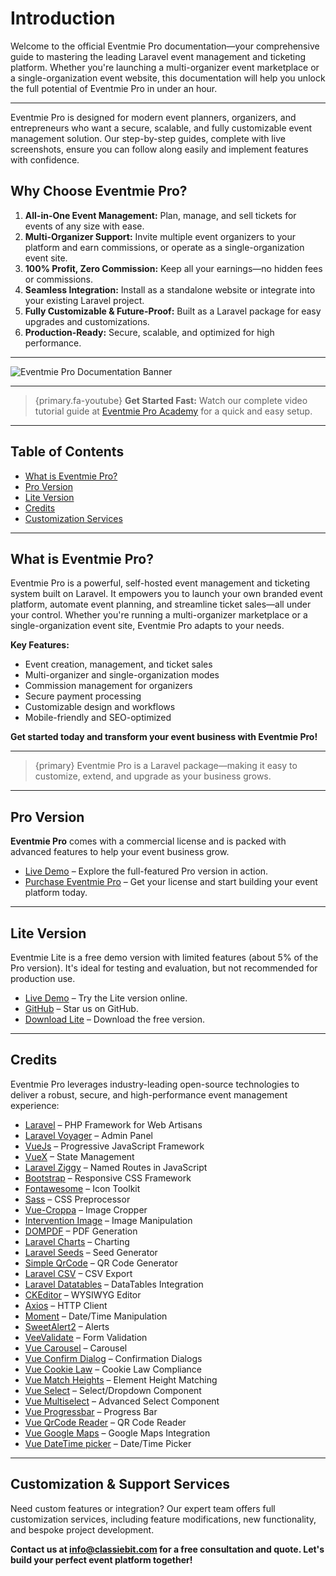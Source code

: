 # Introduction

Welcome to the official Eventmie Pro documentation—your comprehensive guide to mastering the leading Laravel event management and ticketing platform. Whether you're launching a multi-organizer event marketplace or a single-organization event website, this documentation will help you unlock the full potential of Eventmie Pro in under an hour.

---

Eventmie Pro is designed for modern event planners, organizers, and entrepreneurs who want a secure, scalable, and fully customizable event management solution. Our step-by-step guides, complete with live screenshots, ensure you can follow along easily and implement features with confidence.

## Why Choose Eventmie Pro?

1. **All-in-One Event Management:** Plan, manage, and sell tickets for events of any size with ease.
2. **Multi-Organizer Support:** Invite multiple event organizers to your platform and earn commissions, or operate as a single-organization event site.
3. **100% Profit, Zero Commission:** Keep all your earnings—no hidden fees or commissions.
4. **Seamless Integration:** Install as a standalone website or integrate into your existing Laravel project.
5. **Fully Customizable & Future-Proof:** Built as a Laravel package for easy upgrades and customizations.
6. **Production-Ready:** Secure, scalable, and optimized for high performance.

---

![Eventmie Pro Documentation Banner](/images/v2/EventmieProFullyLoadedV2.0/eventmie-pro-docs-banner-zoom-googlemeet.webp "Eventmie Pro Documentation Banner")

---

> {primary.fa-youtube} **Get Started Fast:** Watch our complete video tutorial guide at [Eventmie Pro Academy](https://classiebit.com/academy/eventmie-pro/eventmie-pro-installation-with-installer) for a quick and easy setup.

---

## Table of Contents

- [What is Eventmie Pro?](#what-is-eventmie-pro)
- [Pro Version](#pro-version)
- [Lite Version](#lite-version)
- [Credits](#credits)
- [Customization Services](#customization-services)

---

<a name="what-is-eventmie-pro"></a>

## What is Eventmie Pro?

Eventmie Pro is a powerful, self-hosted event management and ticketing system built on Laravel. It empowers you to launch your own branded event platform, automate event planning, and streamline ticket sales—all under your control. Whether you're running a multi-organizer marketplace or a single-organization event site, Eventmie Pro adapts to your needs.

**Key Features:**
- Event creation, management, and ticket sales
- Multi-organizer and single-organization modes
- Commission management for organizers
- Secure payment processing
- Customizable design and workflows
- Mobile-friendly and SEO-optimized

**Get started today and transform your event business with Eventmie Pro!**

---

> {primary} Eventmie Pro is a Laravel package—making it easy to customize, extend, and upgrade as your business grows.

---

<a name="pro-version"></a>

## Pro Version

**Eventmie Pro** comes with a commercial license and is packed with advanced features to help your event business grow.

- [Live Demo](https://eventmie-pro-demo.classiebit.com) – Explore the full-featured Pro version in action.
- [Purchase Eventmie Pro](https://classiebit.com/eventmie-pro) – Get your license and start building your event platform today.

---

<a name="lite-version"></a>

## Lite Version

Eventmie Lite is a free demo version with limited features (about 5% of the Pro version). It's ideal for testing and evaluation, but not recommended for production use.

- [Live Demo](https://eventmie.classiebit.com) – Try the Lite version online.
- [GitHub](https://github.com/classiebit/eventmie) – Star us on GitHub.
- [Download Lite](https://classiebit.com/eventmie) – Download the free version.

---

<a name="credits"></a>

## Credits

Eventmie Pro leverages industry-leading open-source technologies to deliver a robust, secure, and high-performance event management experience:

- [Laravel](https://laravel.com/) – PHP Framework for Web Artisans
- [Laravel Voyager](https://github.com/the-control-group/voyager) – Admin Panel
- [VueJs](https://vuejs.org/) – Progressive JavaScript Framework
- [VueX](https://vuex.vuejs.org/) – State Management
- [Laravel Ziggy](https://github.com/tightenco/ziggy) – Named Routes in JavaScript
- [Bootstrap](https://getbootstrap.com/) – Responsive CSS Framework
- [Fontawesome](https://github.com/FortAwesome/Font-Awesome/) – Icon Toolkit
- [Sass](https://sass-lang.com/) – CSS Preprocessor
- [Vue-Croppa](https://github.com/zhanziyang/vue-croppa) – Image Cropper
- [Intervention Image](https://github.com/Intervention/image) – Image Manipulation
- [DOMPDF](https://github.com/barryvdh/laravel-dompdf) – PDF Generation
- [Laravel Charts](https://github.com/ConsoleTVs/Charts) – Charting
- [Laravel Seeds](https://github.com/orangehill/iseed) – Seed Generator
- [Simple QrCode](https://github.com/SimpleSoftwareIO/simple-qrcode) – QR Code Generator
- [Laravel CSV](https://github.com/usmanhalalit/laracsv) – CSV Export
- [Laravel Datatables](https://yajra.github.io/laravel-datatables/) – DataTables Integration
- [CKEditor](https://ckeditor.com/) – WYSIWYG Editor
- [Axios](https://github.com/axios/axios) – HTTP Client
- [Moment](https://momentjs.com/) – Date/Time Manipulation
- [SweetAlert2](https://sweetalert2.github.io/) – Alerts
- [VeeValidate](https://logaretm.github.io/vee-validate/) – Form Validation
- [Vue Carousel](https://github.com/SSENSE/vue-carousel) – Carousel
- [Vue Confirm Dialog](https://www.npmjs.com/package/vue-confirm-dialog) – Confirmation Dialogs
- [Vue Cookie Law](https://www.npmjs.com/package/vue-cookie-law) – Cookie Law Compliance
- [Vue Match Heights](https://www.npmjs.com/package/vue-match-heights) – Element Height Matching
- [Vue Select](https://vue-select.org/) – Select/Dropdown Component
- [Vue Multiselect](https://vue-multiselect.js.org/) – Advanced Select Component
- [Vue Progressbar](https://github.com/hilongjw/vue-progressbar) – Progress Bar
- [Vue QrCode Reader](https://www.npmjs.com/package/vue-qrcode-reader) – QR Code Reader
- [Vue Google Maps](https://www.npmjs.com/package/vue2-google-maps) – Google Maps Integration
- [Vue DateTime picker](https://github.com/mengxiong10/vue2-datepicker) – Date/Time Picker

---

<a name="customization-services"></a>

## Customization & Support Services

Need custom features or integration? Our expert team offers full customization services, including feature modifications, new functionality, and bespoke project development.

**Contact us at [info@classiebit.com](mailto:info@classiebit.com) for a free consultation and quote. Let's build your perfect event platform together!**
